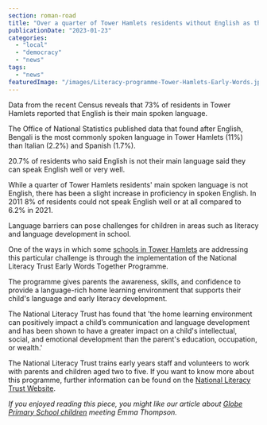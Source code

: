 ```yaml
---
section: roman-road
title: "Over a quarter of Tower Hamlets residents without English as their main Language"
publicationDate: "2023-01-23"
categories: 
  - "local"
  - "democracy"
  - "news"
tags: 
  - "news"
featuredImage: "/images/Literacy-programme-Tower-Hamlets-Early-Words.jpg"
---
```


Data from the recent Census reveals that 73% of residents in Tower Hamlets reported that English is their main spoken language.

The Office of National Statistics published data that found after English, Bengali is the most commonly spoken language in Tower Hamlets (11%) than Italian (2.2%) and Spanish (1.7%).

20.7% of residents who said English is not their main language said they can speak English well or very well.

While a quarter of Tower Hamlets residents' main spoken language is not English, there has been a slight increase in proficiency in spoken English. In 2011 8% of residents could not speak English well or at all compared to 6.2% in 2021.

Language barriers can pose challenges for children in areas such as literacy and language development in school. 

One of the ways in which some [schools in Tower Hamlets](https://romanroadlondon.com/free-school-meals-secondary-schools-tower-hamlets-first-borough/) are addressing this particular challenge is through the implementation of the National Literacy Trust Early Words Together Programme.

The programme gives parents the awareness, skills, and confidence to provide a language-rich home learning environment that supports their child's language and early literacy development.

The National Literacy Trust has found that 'the home learning environment can positively impact a child’s communication and language development and has been shown to have a greater impact on a child's intellectual, social, and emotional development than the parent's education, occupation, or wealth.'

The National Literacy Trust trains early years staff and volunteers to work with parents and children aged two to five. If you want to know more about this programme, further information can be found on the [National Literacy Trust Website](https://literacytrust.org.uk/programmes/early-words-together/).

_If you enjoyed reading this piece, you might like our article about [Globe Primary School children](https://romanroadlondon.com/emma-thompson-globe-school-bethnal-green-young-v-a/) meeting Emma Thompson._

